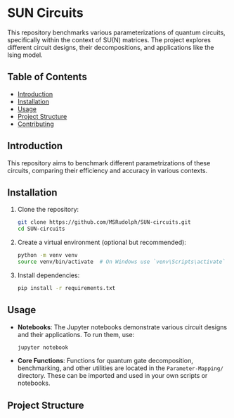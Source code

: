# SUN Circuits

This repository benchmarks various parameterizations of quantum circuits, specifically within the context of SU(N) matrices. The project explores different circuit designs, their decompositions, and applications like the Ising model.

## Table of Contents
- [Introduction](#introduction)
- [Installation](#installation)
- [Usage](#usage)
- [Project Structure](#project-structure)
- [Contributing](#contributing)

## Introduction

This repository aims to benchmark different parametrizations of these circuits, comparing their efficiency and accuracy in various contexts.

## Installation

1. Clone the repository:

    ```bash
    git clone https://github.com/MSRudolph/SUN-circuits.git
    cd SUN-circuits
    ```

2. Create a virtual environment (optional but recommended):

    ```bash
    python -m venv venv
    source venv/bin/activate  # On Windows use `venv\Scripts\activate`
    ```

3. Install dependencies:

    ```bash
    pip install -r requirements.txt
    ```

## Usage

- **Notebooks**: The Jupyter notebooks demonstrate various circuit designs and their applications. To run them, use:

    ```bash
    jupyter notebook
    ```

- **Core Functions**: Functions for quantum gate decomposition, benchmarking, and other utilities are located in the `Parameter-Mapping/` directory. These can be imported and used in your own scripts or notebooks.

## Project Structure

